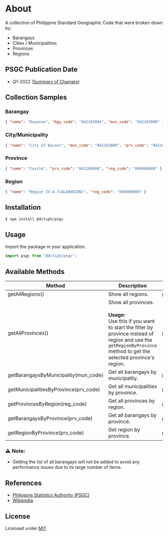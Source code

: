 # About

A collection of Philippine Standard Geographic Code that were broken down by:

- Barangays
- Cities / Municipalities
- Provinces
- Regions

## PSGC Publication Date
- Q1-2022 ([Summary of Changes](https://psa.gov.ph/classification/psgc/downloads/PSGC%201Q%202022%20Summary%20of%20Changes.xlsx))

## Collection Samples

### Barangay
```json
{ "name": "Bayanan", "bgy_code": "042103004", "mun_code": "042103000" }
```
### City/Municipality
```json
{ "name": "City of Bacoor", "mun_code": "042103000", "prv_code": "042100000" }
```
### Province
```json
{ "name": "Cavite", "prv_code": "042100000", "reg_code": "040000000" }
```
### Region
```json
{ "name": "Region IV-A (CALABARZON)", "reg_code": "040000000" }
```

## Installation

```bash
$ npm install @dctsph/psgc
```

## Usage
Import the package in your application.
```javascript
import psgc from "@dctsph/psgc";
```

## Available Methods

| Method                                | Description                                                                                                                                                                                                      | Example                                         |
|---------------------------------------|------------------------------------------------------------------------------------------------------------------------------------------------------------------------------------------------------------------|-------------------------------------------------|
| getAllRegions()                       | Show all regions.                                                                                                                                                                                                | `psgc.getAllRegions()`                          |
| getAllProvinces()                     | Show all provinces. <br/><br/><strong>Usage:</strong><br/>Use this if you want to start the filter by province instead of region and use the `getRegionByProvince` method to get the selected province's region. | `psgc.getAllProvinces()`                        |
| getBarangaysByMunicipality(mun_code)  | Get all barangays by municipality.                                                                                                                                                                               | `psgc.getBarangaysByMunicipality('042103000')`  |
| getMunicipalitiesByProvince(prv_code) | Get all municipalities by province.                                                                                                                                                                              | `psgc.getMunicipalitiesByProvince('042100000')` |
| getProvincesByRegion(reg_code)        | Get all provinces by region.                                                                                                                                                                                     | `psgc.getProvincesByRegion('040000000')`        |
| getBarangaysByProvince(prv_code)      | Get all barangays by province.                                                                                                                                                                                   | `psgc.getBarangaysByProvince('042100000')`      |
| getRegionByProvince(prv_code)         | Get region by province.                                                                                                                                                                                          | `psgc.getRegionByProvince('042100000')`         |

### ⚠️ Note:
- Getting the list of all barangays will not be added to avoid any performance issues due to its large number of items.

## References
- [Philippine Statistics Authority (PSGC)](https://psa.gov.ph/classification/psgc/)
- [Wikipedia](https://en.wikipedia.org/)

## License
Licensed under  [MIT](https://opensource.org/licenses/MIT)